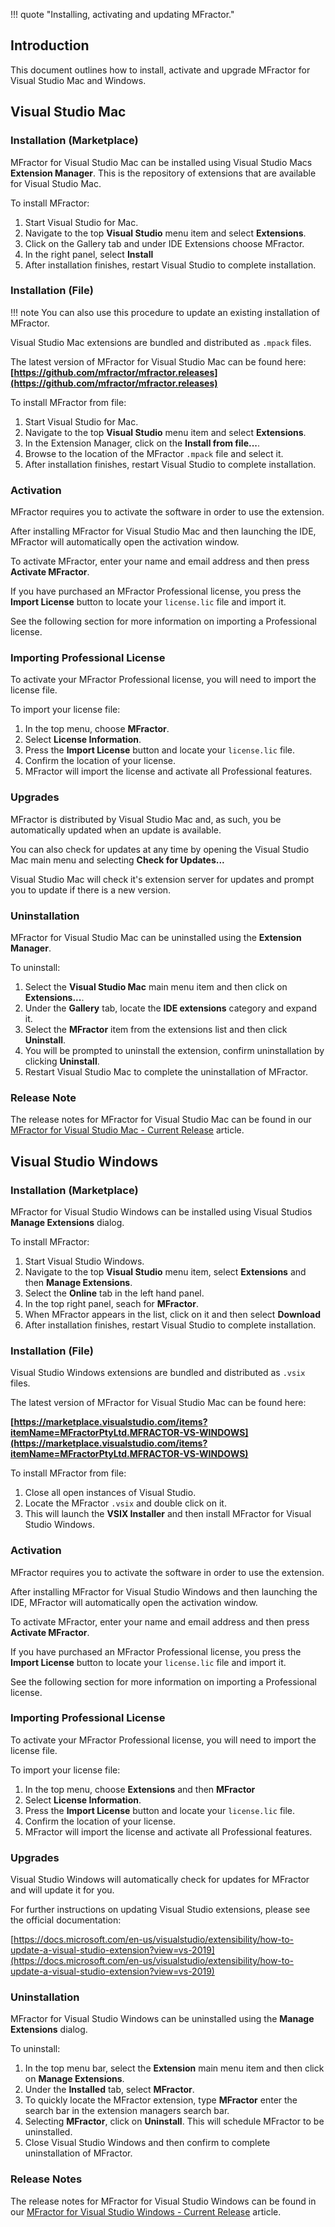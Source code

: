 !!! quote "Installing, activating and updating MFractor."

## Introduction

This document outlines how to install, activate and upgrade MFractor for Visual Studio Mac and Windows.

## Visual Studio Mac

### Installation (Marketplace)

MFractor for Visual Studio Mac can be installed using Visual Studio Macs **Extension Manager**. This is the repository of extensions that are available for Visual Studio Mac.

To install MFractor:

 1. Start Visual Studio for Mac.
 2. Navigate to the top **Visual Studio** menu item and select **Extensions**.
 3. Click on the Gallery tab and under IDE Extensions choose MFractor.
 4. In the right panel, select **Install**
 5. After installation finishes, restart Visual Studio to complete installation.

### Installation (File)

!!! note
    You can also use this procedure to update an existing installation of MFractor.

Visual Studio Mac extensions are bundled and distributed as `.mpack` files.

The latest version of MFractor for Visual Studio Mac can be found here: **[https://github.com/mfractor/mfractor.releases](https://github.com/mfractor/mfractor.releases)**

To install MFractor from file:

 1. Start Visual Studio for Mac.
 2. Navigate to the top **Visual Studio** menu item and select **Extensions**.
 3. In the Extension Manager, click on the **Install from file...**.
 4. Browse to the location of the MFractor `.mpack` file and select it.
 5. After installation finishes, restart Visual Studio to complete installation.

### Activation

MFractor requires you to activate the software in order to use the extension.

After installing MFractor for Visual Studio Mac and then launching the IDE, MFractor will automatically open the activation window.

To activate MFractor, enter your name and email address and then press **Activate MFractor**.

If you have purchased an MFractor Professional license, you press the **Import License** button to locate your `license.lic` file and import it.

See the following section for more information on importing a Professional license.

### Importing Professional License

To activate your MFractor Professional license, you will need to import the license file.

To import your license file:

 1. In the top menu, choose **MFractor**.
 2. Select **License Information**.
 3. Press the **Import License** button and locate your `license.lic` file.
 4. Confirm the location of your license.
 5. MFractor will import the license and activate all Professional features.

### Upgrades

MFractor is distributed by Visual Studio Mac and, as such, you be automatically updated when an update is available.

You can also check for updates at any time by opening the Visual Studio Mac main menu and selecting **Check for Updates...**

Visual Studio Mac will check it's extension server for updates and prompt you to update if there is a new version.

### Uninstallation

MFractor for Visual Studio Mac can be uninstalled using the **Extension Manager**.

To uninstall:

  1. Select the **Visual Studio Mac** main menu item and then click on **Extensions...**.
  2. Under the **Gallery** tab, locate the **IDE extensions** category and expand it.
  3. Select the **MFractor** item from the extensions list and then click **Uninstall**.
  4. You will be prompted to uninstall the extension, confirm uninstallation by clicking **Uninstall**.
  5. Restart Visual Studio Mac to complete the uninstallation of MFractor.

### Release Note

The release notes for MFractor for Visual Studio Mac can be found in our [MFractor for Visual Studio Mac - Current Release](/release-notes/mac/current) article.

## Visual Studio Windows

### Installation (Marketplace)

MFractor for Visual Studio Windows can be installed using Visual Studios **Manage Extensions** dialog.

To install MFractor:

 1. Start Visual Studio Windows.
 2. Navigate to the top **Visual Studio** menu item, select **Extensions** and then **Manage Extensions**.
 3. Select the **Online** tab in the left hand panel.
 4. In the top right panel, seach for **MFractor**.
 5. When MFractor appears in the list, click on it and then select **Download**
 6. After installation finishes, restart Visual Studio to complete installation.

### Installation (File)

Visual Studio Windows extensions are bundled and distributed as `.vsix` files.

The latest version of MFractor for Visual Studio Mac can be found here:

**[https://marketplace.visualstudio.com/items?itemName=MFractorPtyLtd.MFRACTOR-VS-WINDOWS](https://marketplace.visualstudio.com/items?itemName=MFractorPtyLtd.MFRACTOR-VS-WINDOWS)**

To install MFractor from file:

 1. Close all open instances of Visual Studio.
 2. Locate the MFractor `.vsix` and double click on it.
 3. This will launch the **VSIX Installer** and then install MFractor for Visual Studio Windows.

### Activation

MFractor requires you to activate the software in order to use the extension.

After installing MFractor for Visual Studio Windows and then launching the IDE, MFractor will automatically open the activation window.

To activate MFractor, enter your name and email address and then press **Activate MFractor**.

If you have purchased an MFractor Professional license, you press the **Import License** button to locate your `license.lic` file and import it.

See the following section for more information on importing a Professional license.

### Importing Professional License

To activate your MFractor Professional license, you will need to import the license file.

To import your license file:

 1. In the top menu, choose **Extensions** and then **MFractor**
 2. Select **License Information**.
 3. Press the **Import License** button and locate your `license.lic` file.
 4. Confirm the location of your license.
 5. MFractor will import the license and activate all Professional features.

### Upgrades

Visual Studio Windows will automatically check for updates for MFractor and will update it for you.

For further instructions on updating Visual Studio extensions, please see the official documentation:

[https://docs.microsoft.com/en-us/visualstudio/extensibility/how-to-update-a-visual-studio-extension?view=vs-2019](https://docs.microsoft.com/en-us/visualstudio/extensibility/how-to-update-a-visual-studio-extension?view=vs-2019)

### Uninstallation

MFractor for Visual Studio Windows can be uninstalled using the **Manage Extensions** dialog.

To uninstall:

 1. In the top menu bar, select the **Extension** main menu item and then click on **Manage Extensions**.
 2. Under the **Installed** tab, select **MFractor**.
 3. To quickly locate the MFractor extension, type **MFractor** enter the search bar in the extension managers search bar.
 4. Selecting **MFractor**, click on **Uninstall**. This will schedule MFractor to be uninstalled.
 5. Close Visual Studio Windows and then confirm to complete uninstallation of MFractor.

### Release Notes

The release notes for MFractor for Visual Studio Windows can be found in our [MFractor for Visual Studio Windows - Current Release](/release-notes/windows/current) article.
